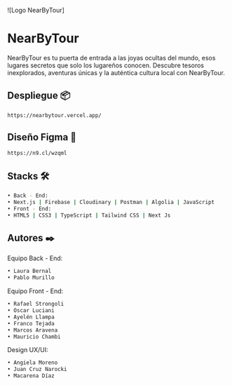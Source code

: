![Logo NearByTour]

# NearByTour 
NearByTour es tu puerta de entrada a las joyas ocultas del mundo, esos lugares secretos que solo los lugareños conocen. Descubre tesoros inexplorados, aventuras únicas y la auténtica cultura local con NearByTour.

## Despliegue 📦
```bash
https://nearbytour.vercel.app/
```
## Diseño Figma 🎨
```bash
https://n9.cl/wzqml
```
## Stacks 🛠️
```bash
• Back - End:
• Next.js | Firebase | Cloudinary | Postman | Algolia | JavaScript
• Front - End:
• HTML5 | CSS3 | TypeScript | Tailwind CSS | Next Js
```
## Autores ✒️
Equipo Back - End:
```bash
• Laura Bernal
• Pablo Murillo
```
Equipo Front - End:
```bash
• Rafael Strongoli
• Oscar Luciani
• Ayelén Llampa
• Franco Tejada
• Marcos Aravena 
• Mauricio Chambi
```
Design UX/UI:
```bash
• Angiela Moreno
• Juan Cruz Narocki
• Macarena Díaz
```

